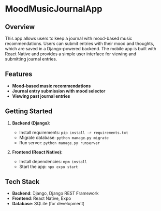 # MoodMusicJournalApp

## Overview
This app allows users to keep a journal with mood-based music recommendations. Users can submit entries with their mood and thoughts, which are saved in a Django-powered backend. The mobile app is built with React Native and provides a simple user interface for viewing and submitting journal entries.

## Features
- **Mood-based music recommendations**
- **Journal entry submission with mood selector**
- **Viewing past journal entries**

## Getting Started
1. **Backend (Django)**: 
   - Install requirements: `pip install -r requirements.txt`
   - Migrate database: `python manage.py migrate`
   - Run server: `python manage.py runserver`

2. **Frontend (React Native)**:
   - Install dependencies: `npm install`
   - Start the app: `npx expo start`

## Tech Stack
- **Backend**: Django, Django REST Framework
- **Frontend**: React Native, Expo
- **Database**: SQLite (for development)
